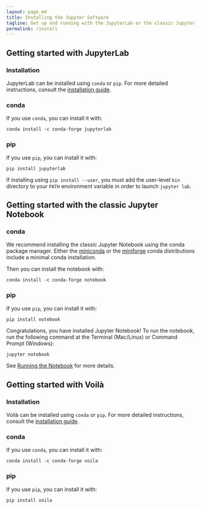 ```yaml
---
layout: page_md
title: Installing the Jupyter Software
tagline: Get up and running with the JupyterLab or the classic Jupyter Notebook on your computer within minutes!
permalink: /install
---
```


## Getting started with JupyterLab

### Installation

JupyterLab can be installed using `conda` or `pip`. For more detailed instructions, consult the [installation guide](http://jupyterlab.readthedocs.io/en/stable/getting_started/installation.html).

### conda

If you use `conda`, you can install it with:

```shell
conda install -c conda-forge jupyterlab
```

### pip

If you use `pip`, you can install it with:

```shell
pip install jupyterlab
```

If installing using `pip install --user`, you must add the user-level `bin` directory to your `PATH` environment variable in order to launch `jupyter lab`.

## Getting started with the classic Jupyter Notebook

### conda

We recommend installing the classic Jupyter Notebook using the conda package manager. Either the [miniconda](https://docs.conda.io/en/latest/miniconda.html) or the [miniforge](https://github.com/conda-forge/miniforge/) conda distributions include a minimal conda installation.

Then you can install the notebook with:

```shell
conda install -c conda-forge notebook
```

### pip

If you use `pip`, you can install it with:

```shell
pip install notebook
```

Congratulations, you have installed Jupyter Notebook! To run the notebook, run the following command at the Terminal (Mac/Linux) or Command Prompt (Windows):

```bash
jupyter notebook
```

See [Running the Notebook](https://jupyter.readthedocs.io/en/latest/running.html#running) for more details.

## Getting started with Voilà

### Installation

Voilà can be installed using `conda` or `pip`. For more detailed instructions, consult the [installation guide](https://voila.readthedocs.io/en/stable/install.html).

### conda

If you use `conda`, you can install it with:

```shell
conda install -c conda-forge voila
```

### pip

If you use `pip`, you can install it with:

```shell
pip install voila
```

